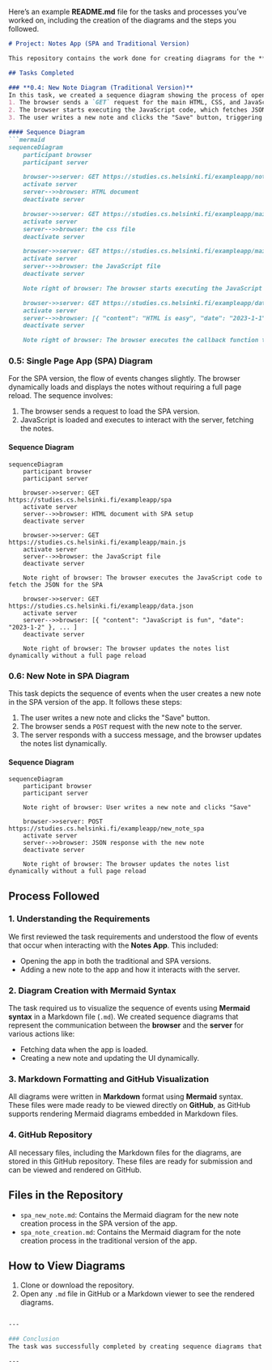 Here’s an example **README.md** file for the tasks and processes you’ve worked on, including the creation of the diagrams and the steps you followed.

```markdown
# Project: Notes App (SPA and Traditional Version)

This repository contains the work done for creating diagrams for the **Notes App**, both in its traditional and single-page app (SPA) versions. The task involves demonstrating the sequence of events that occur when creating a new note, using Mermaid syntax for visualization in Markdown files.

## Tasks Completed

### **0.4: New Note Diagram (Traditional Version)**
In this task, we created a sequence diagram showing the process of opening the page `https://studies.cs.helsinki.fi/exampleapp/notes` and creating a new note. The flow follows these steps:
1. The browser sends a `GET` request for the main HTML, CSS, and JavaScript files.
2. The browser starts executing the JavaScript code, which fetches JSON data from the server.
3. The user writes a new note and clicks the "Save" button, triggering a `POST` request to the server with the new note data.

#### Sequence Diagram
```mermaid
sequenceDiagram
    participant browser
    participant server

    browser->>server: GET https://studies.cs.helsinki.fi/exampleapp/notes
    activate server
    server-->>browser: HTML document
    deactivate server

    browser->>server: GET https://studies.cs.helsinki.fi/exampleapp/main.css
    activate server
    server-->>browser: the css file
    deactivate server

    browser->>server: GET https://studies.cs.helsinki.fi/exampleapp/main.js
    activate server
    server-->>browser: the JavaScript file
    deactivate server

    Note right of browser: The browser starts executing the JavaScript code that fetches the JSON from the server

    browser->>server: GET https://studies.cs.helsinki.fi/exampleapp/data.json
    activate server
    server-->>browser: [{ "content": "HTML is easy", "date": "2023-1-1" }, ... ]
    deactivate server

    Note right of browser: The browser executes the callback function that renders the notescopy
```

### **0.5: Single Page App (SPA) Diagram**
For the SPA version, the flow of events changes slightly. The browser dynamically loads and displays the notes without requiring a full page reload. The sequence involves:
1. The browser sends a request to load the SPA version.
2. JavaScript is loaded and executes to interact with the server, fetching the notes.

#### Sequence Diagram
```mermaid
sequenceDiagram
    participant browser
    participant server

    browser->>server: GET https://studies.cs.helsinki.fi/exampleapp/spa
    activate server
    server-->>browser: HTML document with SPA setup
    deactivate server

    browser->>server: GET https://studies.cs.helsinki.fi/exampleapp/main.js
    activate server
    server-->>browser: the JavaScript file
    deactivate server

    Note right of browser: The browser executes the JavaScript code to fetch the JSON for the SPA

    browser->>server: GET https://studies.cs.helsinki.fi/exampleapp/data.json
    activate server
    server-->>browser: [{ "content": "JavaScript is fun", "date": "2023-1-2" }, ... ]
    deactivate server

    Note right of browser: The browser updates the notes list dynamically without a full page reload
```

### **0.6: New Note in SPA Diagram**
This task depicts the sequence of events when the user creates a new note in the SPA version of the app. It follows these steps:
1. The user writes a new note and clicks the "Save" button.
2. The browser sends a `POST` request with the new note to the server.
3. The server responds with a success message, and the browser updates the notes list dynamically.

#### Sequence Diagram
```mermaid
sequenceDiagram
    participant browser
    participant server

    Note right of browser: User writes a new note and clicks "Save"

    browser->>server: POST https://studies.cs.helsinki.fi/exampleapp/new_note_spa
    activate server
    server-->>browser: JSON response with the new note
    deactivate server

    Note right of browser: The browser updates the notes list dynamically without a full page reload
```

## Process Followed

### 1. Understanding the Requirements
We first reviewed the task requirements and understood the flow of events that occur when interacting with the **Notes App**. This included:
- Opening the app in both the traditional and SPA versions.
- Adding a new note to the app and how it interacts with the server.

### 2. Diagram Creation with Mermaid Syntax
The task required us to visualize the sequence of events using **Mermaid syntax** in a Markdown file (`.md`). We created sequence diagrams that represent the communication between the **browser** and the **server** for various actions like:
- Fetching data when the app is loaded.
- Creating a new note and updating the UI dynamically.

### 3. Markdown Formatting and GitHub Visualization
All diagrams were written in **Markdown** format using **Mermaid** syntax. These files were made ready to be viewed directly on **GitHub**, as GitHub supports rendering Mermaid diagrams embedded in Markdown files.

### 4. GitHub Repository
All necessary files, including the Markdown files for the diagrams, are stored in this GitHub repository. These files are ready for submission and can be viewed and rendered on GitHub.

## Files in the Repository
- `spa_new_note.md`: Contains the Mermaid diagram for the new note creation process in the SPA version of the app.
- `spa_note_creation.md`: Contains the Mermaid diagram for the note creation process in the traditional version of the app.

## How to View Diagrams
1. Clone or download the repository.
2. Open any `.md` file in GitHub or a Markdown viewer to see the rendered diagrams.

```sh

---

### Conclusion
The task was successfully completed by creating sequence diagrams that explain the user interaction in both traditional and SPA versions of the **Notes App**. These diagrams provide a clear understanding of how the app works and can be used as a reference for further development or educational purposes.

---


```

